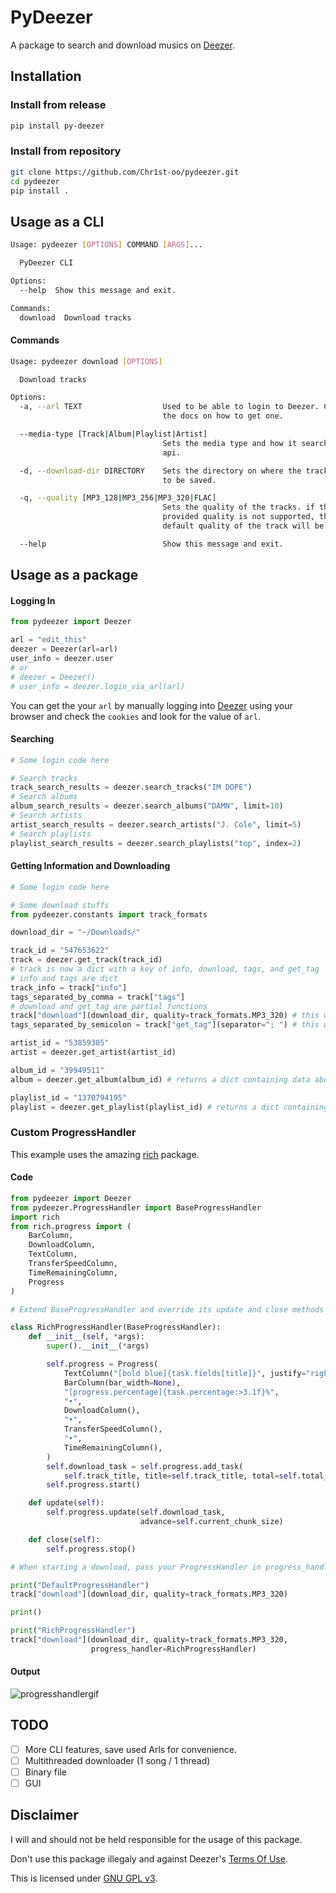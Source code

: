 # PyDeezer

A package to search and download musics on [Deezer](https://www.deezer.com/en/).

## Installation

### Install from release

```bash
pip install py-deezer
```

### Install from repository

```bash
git clone https://github.com/Chr1st-oo/pydeezer.git
cd pydeezer
pip install .
```

## Usage as a CLI

```bash
Usage: pydeezer [OPTIONS] COMMAND [ARGS]...

  PyDeezer CLI

Options:
  --help  Show this message and exit.

Commands:
  download  Download tracks
```

#### Commands

```bash
Usage: pydeezer download [OPTIONS]

  Download tracks

Options:
  -a, --arl TEXT                  Used to be able to login to Deezer. Check
                                  the docs on how to get one.

  --media-type [Track|Album|Playlist|Artist]
                                  Sets the media type and how it searches the
                                  api.

  -d, --download-dir DIRECTORY    Sets the directory on where the tracks are
                                  to be saved.

  -q, --quality [MP3_128|MP3_256|MP3_320|FLAC]
                                  Sets the quality of the tracks. if the
                                  provided quality is not supported, the
                                  default quality of the track will be used.

  --help                          Show this message and exit.
```

## Usage as a package

#### Logging In

```python
from pydeezer import Deezer

arl = "edit_this"
deezer = Deezer(arl=arl)
user_info = deezer.user
# or
# deezer = Deezer()
# user_info = deezer.login_via_arl(arl)
```

You can get the your `arl` by manually logging into [Deezer](https://www.deezer.com/) using your browser and check the `cookies` and look for the value of `arl`.

#### Searching

```python
# Some login code here

# Search tracks
track_search_results = deezer.search_tracks("IM DOPE")
# Search albums
album_search_results = deezer.search_albums("DAMN", limit=10)
# Search artists
artist_search_results = deezer.search_artists("J. Cole", limit=5)
# Search playlists
playlist_search_results = deezer.search_playlists("top", index=2)
```

#### Getting Information and Downloading

```python
# Some login code here

# Some download stuffs
from pydeezer.constants import track_formats

download_dir = "~/Downloads/"

track_id = "547653622"
track = deezer.get_track(track_id)
# track is now a dict with a key of info, download, tags, and get_tag
# info and tags are dict
track_info = track["info"]
tags_separated_by_comma = track["tags"]
# download and get_tag are partial functions
track["download"](download_dir, quality=track_formats.MP3_320) # this will download the file, default file name is Filename.[mp3 or flac]
tags_separated_by_semicolon = track["get_tag"](separator="; ") # this will return a dictionary similar to track["tags"] but this will override the default separator

artist_id = "53859305"
artist = deezer.get_artist(artist_id)

album_id = "39949511"
album = deezer.get_album(album_id) # returns a dict containing data about the album

playlist_id = "1370794195"
playlist = deezer.get_playlist(playlist_id) # returns a dict containing data about the playlist
```

### Custom ProgressHandler

This example uses the amazing [rich](https://github.com/willmcgugan/rich) package.

#### Code

```python
from pydeezer import Deezer
from pydeezer.ProgressHandler import BaseProgressHandler
import rich
from rich.progress import (
    BarColumn,
    DownloadColumn,
    TextColumn,
    TransferSpeedColumn,
    TimeRemainingColumn,
    Progress
)

# Extend BaseProgressHandler and override its update and close methods accordingly

class RichProgressHandler(BaseProgressHandler):
    def __init__(self, *args):
        super().__init__(*args)

        self.progress = Progress(
            TextColumn("[bold blue]{task.fields[title]}", justify="right"),
            BarColumn(bar_width=None),
            "[progress.percentage]{task.percentage:>3.1f}%",
            "•",
            DownloadColumn(),
            "•",
            TransferSpeedColumn(),
            "•",
            TimeRemainingColumn(),
        )
        self.download_task = self.progress.add_task(
            self.track_title, title=self.track_title, total=self.total_size)
        self.progress.start()

    def update(self):
        self.progress.update(self.download_task,
                             advance=self.current_chunk_size)

    def close(self):
        self.progress.stop()

# When starting a download, pass your ProgressHandler in progress_handler keyword argument.

print("DefaultProgressHandler")
track["download"](download_dir, quality=track_formats.MP3_320)

print()

print("RichProgressHandler")
track["download"](download_dir, quality=track_formats.MP3_320,
                  progress_handler=RichProgressHandler)

```

#### Output

![progresshandlergif](https://media.giphy.com/media/hxxU4CWki3jCICMigm/giphy.gif)

## TODO

- [ ] More CLI features, save used Arls for convenience.
- [ ] Multithreaded downloader (1 song / 1 thread)
- [ ] Binary file
- [ ] GUI

## Disclaimer

I will and should not be held responsible for the usage of this package.

Don't use this package illegaly and against Deezer's [Terms Of Use](https://www.deezer.com/legal/cgu).

This is licensed under [GNU GPL v3](https://choosealicense.com/licenses/gpl-3.0/#).
